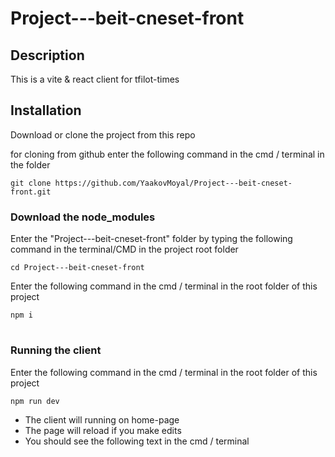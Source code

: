 # Project---beit-cneset-front

## Description

This is a vite & react client
for tfilot-times

## Installation

Download or clone the project from this repo

for cloning from github enter the following command in the cmd / terminal in the folder

```
git clone https://github.com/YaakovMoyal/Project---beit-cneset-front.git
```

### Download the node_modules

Enter the "Project---beit-cneset-front" folder by typing the following command in the terminal/CMD in the project root folder

```
cd Project---beit-cneset-front
```

Enter the following command in the cmd / terminal in the root folder of this project

```
npm i
```

#

#

### Running the client

Enter the following command in the cmd / terminal in the root folder of this project

```
npm run dev
```

- The client will running on home-page
- The page will reload if you make edits
- You should see the following text in the cmd / terminal

